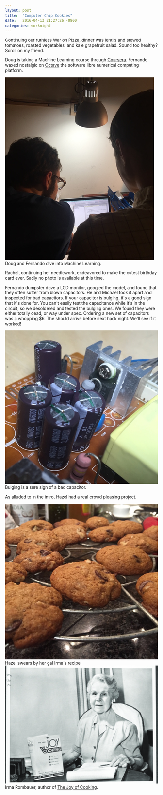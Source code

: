 ```yaml
---
layout: post
title:  "Computer Chip Cookies"
date:   2016-04-13 21:27:26 -0800
categories: worknight
---
```


Continuing our ruthless War on Pizza, dinner was lentils and stewed
tomatoes, roasted vegetables, and kale grapefruit salad. Sound too
healthy? Scroll on my friend.

Doug is taking a Machine Learning course through <a
href="https://www.coursera.org/">Coursera</a>. Fernando waxed nostalgic
on <a href="https://www.gnu.org/software/octave/">Octave</a> the
software libre numerical computing platform.

<div class='media-box'>
  <img src="/images/posts/2016-04-13/Learning Machine Learning.jpg" />
  <div class="caption">
    Doug and Fernando dive into Machine Learning.
  </div>
</div>

Rachel, continuing her needlework, endeavored to make the cutest
birthday card ever. Sadly no photo is available at this time.

Fernando dumpster dove a LCD monitor, googled the model, and found that
they often suffer from blown capacitors. He and Michael took it apart
and inspected for bad capacitors. If your capacitor is bulging, it's a
good sign that it's done for. You can't easily test the capacitance
while it's in the circuit, so we desoldered and tested the bulging ones.
We found they were either totally dead, or way under spec. Ordering a
new set of capacitors was a whopping $6. The should arrive before next
hack night. We'll see if it worked!

<div class='media-box'>
  <img src="/images/posts/2016-04-13/Bulging Capacitors.jpg" />
  <div class="caption">
    Bulging is a sure sign of a bad capacitor.
  </div>
</div>

As alluded to in the intro, Hazel had a real crowd pleasing project.

<div class='media-box'>
  <img src="/images/posts/2016-04-13/Cookies.jpg" />
  <div class="caption">
    Hazel swears by her gal Irma's recipe.
  </div>
</div>

<div class='media-box'>
  <img src="/images/posts/2016-04-13/Irma Rombauer.jpg" />
  <div class="caption">
    Irma Rombauer, author of <a href="https://en.wikipedia.org/wiki/Irma_S._Rombauer">The Joy of Cooking</a>.
  </div>
</div>

